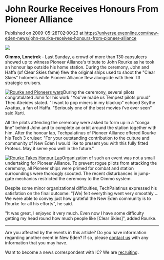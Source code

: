 # John Rourke Receives Honours From Pioneer Alliance
Published on 2009-05-28T02:00:23 at https://universe.eveonline.com/new-eden-news/john-rourke-receives-honours-from-pioneer-alliance

![](http://www.eve-ic.net/media/assets/icarticlebanner.png)  
  
 **Oimmo, Lonetrek** \- Last Sunday, a crowd of more than 130 capsuleers showed up to witness Pioneer Alliance's tribute to John Rourke as he took an honour lap outside his home station. During the ceremony, John and Haffa (of Clear Skies fame) flew the original ships used to shoot the "Clear Skies" holoreels while Pioneer Alliance flew alongside with their T3 strategic cruisers.   
  
[![Rourke and Pioneers warp](http://www.eve-ic.net/media/articles/3092/warpinthumb.png)](http://www.eve-ic.net/media/igbd/igbd.php?faction=ic&url=http%3A%2F%2Fwww.eve-ic.net%2Fmedia%2Farticles%2F3092%2Fwarpin.png)During the ceremony, several pilots congratulated John for his work "You've made us Tempest pilots proud" Theo Atreides stated. "I want to pop miners in my blackop" echoed Scythe Axattax, a fan of Haffa. "Seriously one of the best movies i've ever seen" said Xarti.  
  
All the pilots attending the ceremony were asked to form up in a "conga line" behind John and to complete an orbit around the station together with him. After the honour lap, Techpalatinus of Pioneer Alliance offered Rourke his Tech 3 cruiser: "For your outstanding contribution to the culture and community of New Eden I would like to present you with this fully fitted Proteus. May it serve you well in the future."  
  
[![Rourke Takes Honour Lap](http://www.eve-ic.net/media/articles/3092/honourlapthumb.png)](http://www.eve-ic.net/media/igbd/igbd.php?faction=ic&url=http%3A%2F%2Fwww.eve-ic.net%2Fmedia%2Farticles%2F3092%2Fhonourlap.png)Organization of such an event was not a small undertaking for Pioneer Alliance. To prevent rogue pilots from attacking the ceremony, all Pioneer ships were primed for combat and station surroundings were thorougly scouted. The recent disturbances in jump-gate mechanics restricted the ceremony to the Oimmo system.   
  
Despite some minor organizational difficulties, TechPalatinus expressed his satisfation on the final outcome: "[We] felt everything went very smoothly ... We were able to convey just how grateful the New Eden community is to Rourke for all his efforts", he said.  
  
"It was great, I enjoyed it very much. Even now I have some difficulty getting my head round how much people like [Clear Skies]", added Rourke.

* * *

Are you affected by the events in this article? Do you have information regarding another event in New Eden? If so, please [contact us](http://myeve.eve-online.com/news.asp?a=submitrp) with any information that you may have.  
  
Want to become a news correspondent with IC? We are [recruiting](http://www.eveonline.com/isd.asp).
